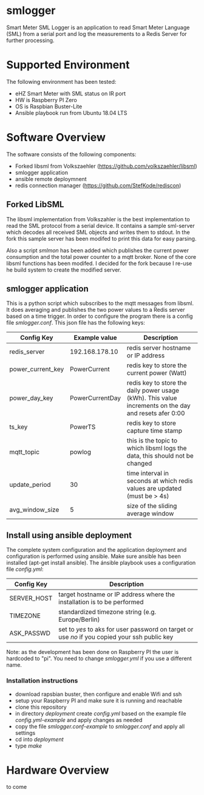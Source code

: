# smlogger
Smart Meter SML Logger is an application to read Smart Meter Language (SML) from a serial port and log the measurements to a Redis Server for further processing.

# Supported Environment
The following environment has been tested:
- eHZ Smart Meter with SML status on IR port
- HW is Raspberry PI Zero
- OS is Raspbian Buster-Lite
- Ansible playbook run from Ubuntu 18.04 LTS

# Software Overview
The software consists of the following components:
- Forked libsml from Volkszaehler (https://github.com/volkszaehler/libsml)
- smlogger application
- ansible remote deploymnent
- redis connection manager (https://github.com/StefKode/rediscon)

## Forked LibSML
The libsml implementation from Volkszahler is the best implementation to read the SML protocol from a serial device. It contains a sample sml-server which decodes all received SML objects and writes them to stdout. In the fork this sample server has been modifed to print this data for easy parsing.

Also a script *smlmon* has been added which publishes the current power consumption and the total power counter to a mqtt broker. None of the core libsml functions has been modifed. I decided for the fork because I re-use he build system to create the modified server.

## smlogger application
This is a python script which subscribes to the mqtt messages from libsml. It does averaging and publishes the two power values to a Redis server based on a time trigger. In order to configure the program there is a config file *smlogger.conf*. This json file has the following keys:

| Config Key    | Example value | Description |
| ------------- | ------------- | ----- |
| redis_server  | 192.168.178.10   | redis server hostname or IP address |
| power_current_key | PowerCurrent | redis key to store the current power (Watt) |
| power_day_key | PowerCurrentDay  | redis key to store the daily power usage (kWh). This value increments on the day and resets afer 0:00 |
| ts_key | PowerTS | redis key to store capture time stamp |
| mqtt_topic | powlog | this is the topic to which libsml logs the data, this should not be changed |
| update_period | 30 | time interval in seconds at which redis values are updated (must be > 4s) |
| avg_window_size | 5 | size of the sliding average window |

## Install using ansible deployment
The complete system configuration and the application deployment and configuration is performed using ansible. Make sure ansible has been installed (apt-get install ansible). The ánsible playbook uses a configuration file *config.yml*:

| Config Key    | Description |
| ------------- | ----- |
| SERVER_HOST   | target hostname or IP address where the installation is to be performed |
| TIMEZONE | standardized timezone string (e.g. Europe/Berlin) |
| ASK_PASSWD | set to *yes* to aks for user password on target or use *no* if you copied your ssh public key |

Note: as the development has been done on Raspberry PI the user is hardcoded to "pi". You need to change *smlogger.yml* if you use a different name.

### Installation instructions
- download rapsbian buster, then configure and enable Wifi and ssh
- setup your Raspberry PI and make sure it is running and reachable
- clone this repository
- in directory *deployment* create *config.yml* based on the example file *config.yml-example* and apply changes as needed
- copy the file *smlogger.conf-example* to *smlogger.conf* and apply all settings
- cd into *deployment*
- type *make*

# Hardware Overview
to come
